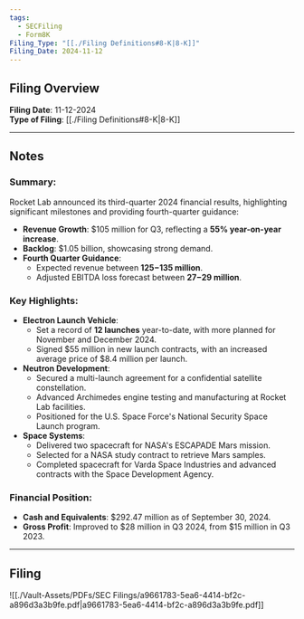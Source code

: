 ```yaml
---
tags:
  - SECFiling
  - Form8K
Filing_Type: "[[./Filing Definitions#8-K|8-K]]"
Filing_Date: 2024-11-12
---
```

## Filing Overview

**Filing Date**: 11-12-2024  
**Type of Filing**: [[./Filing Definitions#8-K|8-K]]  

---

## Notes

### Summary:
Rocket Lab announced its third-quarter 2024 financial results, highlighting significant milestones and providing fourth-quarter guidance:
- **Revenue Growth**: $105 million for Q3, reflecting a **55% year-on-year increase**.
- **Backlog**: $1.05 billion, showcasing strong demand.
- **Fourth Quarter Guidance**:
  - Expected revenue between **$125-$135 million**.
  - Adjusted EBITDA loss forecast between **$27-$29 million**.

### Key Highlights:
- **Electron Launch Vehicle**:
  - Set a record of **12 launches** year-to-date, with more planned for November and December 2024.
  - Signed $55 million in new launch contracts, with an increased average price of $8.4 million per launch.
- **Neutron Development**:
  - Secured a multi-launch agreement for a confidential satellite constellation.
  - Advanced Archimedes engine testing and manufacturing at Rocket Lab facilities.
  - Positioned for the U.S. Space Force's National Security Space Launch program.
- **Space Systems**:
  - Delivered two spacecraft for NASA's ESCAPADE Mars mission.
  - Selected for a NASA study contract to retrieve Mars samples.
  - Completed spacecraft for Varda Space Industries and advanced contracts with the Space Development Agency.

### Financial Position:
- **Cash and Equivalents**: $292.47 million as of September 30, 2024.
- **Gross Profit**: Improved to $28 million in Q3 2024, from $15 million in Q3 2023.

---

## Filing

![[./Vault-Assets/PDFs/SEC Filings/a9661783-5ea6-4414-bf2c-a896d3a3b9fe.pdf|a9661783-5ea6-4414-bf2c-a896d3a3b9fe.pdf]]
